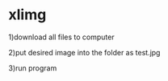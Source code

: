 # xlimg
1)download all files to computer

2)put desired image into the folder as test.jpg

3)run program

